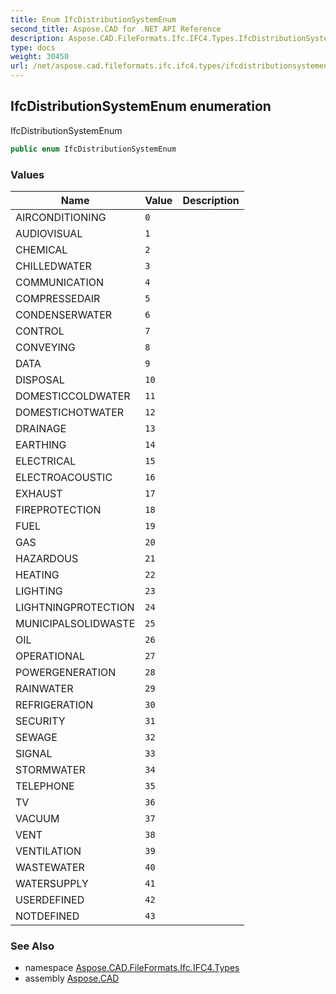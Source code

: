 ```yaml
---
title: Enum IfcDistributionSystemEnum
second_title: Aspose.CAD for .NET API Reference
description: Aspose.CAD.FileFormats.Ifc.IFC4.Types.IfcDistributionSystemEnum enum. IfcDistributionSystemEnum
type: docs
weight: 30450
url: /net/aspose.cad.fileformats.ifc.ifc4.types/ifcdistributionsystemenum/
---
```

## IfcDistributionSystemEnum enumeration

IfcDistributionSystemEnum

```csharp
public enum IfcDistributionSystemEnum
```

### Values

| Name | Value | Description |
| --- | --- | --- |
| AIRCONDITIONING | `0` |  |
| AUDIOVISUAL | `1` |  |
| CHEMICAL | `2` |  |
| CHILLEDWATER | `3` |  |
| COMMUNICATION | `4` |  |
| COMPRESSEDAIR | `5` |  |
| CONDENSERWATER | `6` |  |
| CONTROL | `7` |  |
| CONVEYING | `8` |  |
| DATA | `9` |  |
| DISPOSAL | `10` |  |
| DOMESTICCOLDWATER | `11` |  |
| DOMESTICHOTWATER | `12` |  |
| DRAINAGE | `13` |  |
| EARTHING | `14` |  |
| ELECTRICAL | `15` |  |
| ELECTROACOUSTIC | `16` |  |
| EXHAUST | `17` |  |
| FIREPROTECTION | `18` |  |
| FUEL | `19` |  |
| GAS | `20` |  |
| HAZARDOUS | `21` |  |
| HEATING | `22` |  |
| LIGHTING | `23` |  |
| LIGHTNINGPROTECTION | `24` |  |
| MUNICIPALSOLIDWASTE | `25` |  |
| OIL | `26` |  |
| OPERATIONAL | `27` |  |
| POWERGENERATION | `28` |  |
| RAINWATER | `29` |  |
| REFRIGERATION | `30` |  |
| SECURITY | `31` |  |
| SEWAGE | `32` |  |
| SIGNAL | `33` |  |
| STORMWATER | `34` |  |
| TELEPHONE | `35` |  |
| TV | `36` |  |
| VACUUM | `37` |  |
| VENT | `38` |  |
| VENTILATION | `39` |  |
| WASTEWATER | `40` |  |
| WATERSUPPLY | `41` |  |
| USERDEFINED | `42` |  |
| NOTDEFINED | `43` |  |

### See Also

* namespace [Aspose.CAD.FileFormats.Ifc.IFC4.Types](../../aspose.cad.fileformats.ifc.ifc4.types/)
* assembly [Aspose.CAD](../../)


